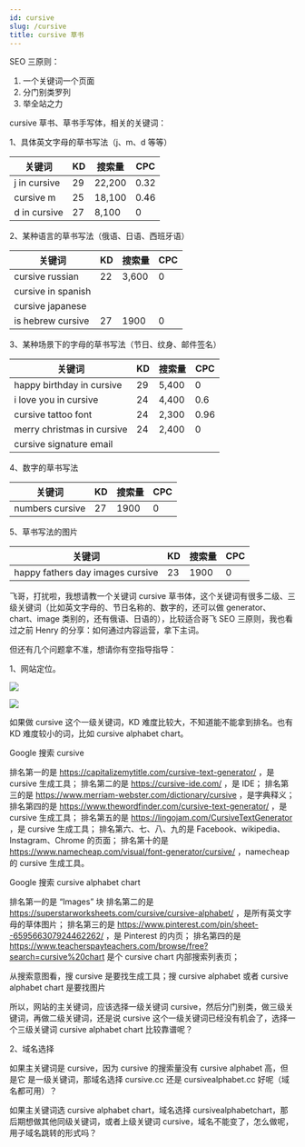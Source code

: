 ```yaml
---
id: cursive
slug: /cursive
title: cursive 草书
---
```

SEO 三原则：
1. 一个关键词一个页面
2. 分门别类罗列
3. 举全站之力

cursive 草书、草书手写体，相关的关键词：


1、具体英文字母的草书写法（j、m、d 等等）

| 关键词          | KD  | 搜索量    | CPC  |
| ------------ | --- | ------ | ---- |
| j in cursive | 29  | 22,200 | 0.32 |
| cursive m    | 25  | 18,100 | 0.46 |
| d in cursive | 27  | 8,100  | 0    |

2、某种语言的草书写法（俄语、日语、西班牙语）

| 关键词                | KD  | 搜索量   | CPC |
| ------------------ | --- | ----- | --- |
| cursive russian    | 22  | 3,600 | 0   |
| cursive in spanish |     |       |     |
| cursive japanese   |     |       |     |
| is hebrew cursive  | 27  | 1900  | 0   |

3、某种场景下的字母的草书写法（节日、纹身、邮件签名）

| 关键词                        | KD  | 搜索量   | CPC  |
| -------------------------- | --- | ----- | ---- |
| happy birthday in cursive  | 29  | 5,400 | 0    |
| i love you in cursive      | 24  | 4,400 | 0.6  |
| cursive tattoo font        | 24  | 2,300 | 0.96 |
| merry christmas in cursive | 24  | 2,400 | 0    |
| cursive signature email    |     |       |      |

4、数字的草书写法

| 关键词             | KD  | 搜索量  | CPC |
| --------------- | --- | ---- | --- |
| numbers cursive | 27  | 1900 | 0   |

5、草书写法的图片

| 关键词                              | KD  | 搜索量  | CPC |
| -------------------------------- | --- | ---- | --- |
| happy fathers day images cursive | 23  | 1900 | 0   |


飞哥，打扰啦，我想请教一个关键词 cursive 草书体，这个关键词有很多二级、三级关键词（比如英文字母的、节日名称的、数字的，还可以做 generator、chart、image 类别的，还有俄语、日语的），比较适合哥飞 SEO 三原则，我也看过之前 Henry 的分享：如何通过内容运营，拿下主词。

但还有几个问题拿不准，想请你有空指导指导：

1、网站定位。

![](https://images.lummstudio.com/images/2024/08/miniclass/newwords-cursive-01.png)

![](https://images.lummstudio.com/images/2024/08/miniclass/newwords-cursive-02.png)

如果做 cursive 这个一级关键词，KD 难度比较大，不知道能不能拿到排名。也有 KD 难度较小的词，比如 cursive alphabet chart。

Google 搜索 cursive

排名第一的是 https://capitalizemytitle.com/cursive-text-generator/ ，是 cursive 生成工具；
排名第二的是 https://cursive-ide.com/ ，是 IDE；
排名第三的是 https://www.merriam-webster.com/dictionary/cursive ，是字典释义；
排名第四的是 https://www.thewordfinder.com/cursive-text-generator/ ，是 cursive 生成工具；
排名第五的是 https://lingojam.com/CursiveTextGenerator ，是 cursive 生成工具；
排名第六、七、八、九的是 Facebook、wikipedia、Instagram、Chrome 的页面；
排名第十的是 https://www.namecheap.com/visual/font-generator/cursive/ ，namecheap 的 cursive 生成工具。

Google 搜索 cursive alphabet chart

排名第一的是 “Images” 块
排名第二的是 https://superstarworksheets.com/cursive/cursive-alphabet/ ，是所有英文字母的草体图片；
排名第三的是 https://www.pinterest.com/pin/sheet--659566307924462262/ ，是 Pinterest 的内页；
排名第四的是 https://www.teacherspayteachers.com/browse/free?search=cursive%20chart 是个 cursive chart 内部搜索列表页；

从搜索意图看，搜 cursive 是要找生成工具；搜 cursive alphabet 或者 cursive alphabet chart 是要找图片

所以，网站的主关键词，应该选择一级关键词 cursive，然后分门别类，做三级关键词，再做二级关键词，还是说 cursive 这个一级关键词已经没有机会了，选择一个三级关键词 cursive alphabet chart 比较靠谱呢？

2、域名选择

如果主关键词是 cursive，因为 cursive 的搜索量没有 cursive alphabet 高，但是它 是一级关键词，那域名选择 cursive.cc 还是 cursivealphabet.cc 好呢（域名都可用）？

如果主关键词选 cursive alphabet chart，域名选择 cursivealphabetchart，那后期想做其他同级关键词，或者上级关键词 cursive，域名不能变了，怎么做呢，用子域名跳转的形式吗？
